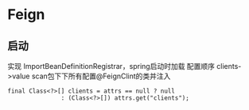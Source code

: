 Feign
===

启动
--
 实现 ImportBeanDefinitionRegistrar，spring启动时加载
 配置顺序 clients->value  scan包下下所有配置@FeignClint的类并注入
 ```$java
final Class<?>[] clients = attrs == null ? null
				: (Class<?>[]) attrs.get("clients");
```     

